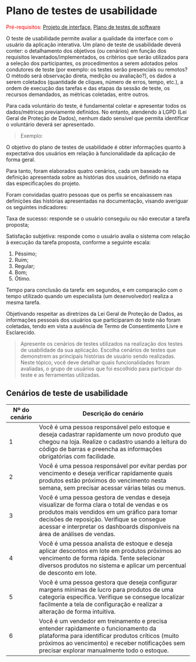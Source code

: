 # Plano de testes de usabilidade

<span style="color:red">Pré-requisitos: <a href="05-Projeto-interface.md"> Projeto de interface</a></span>, <a href="08-Plano-testes-software.md"> Plano de testes de software</a>

O teste de usabilidade permite avaliar a qualidade da interface com o usuário da aplicação interativa. Um plano de teste de usabilidade deverá conter: o detalhamento dos objetivos (ou cenários) em função dos requisitos levantados/implementados, os critérios que serão utilizados para a seleção dos participantes, os procedimentos a serem adotados pelos condutores de teste (por exemplo: os testes serão presenciais ou remotos? O método será observação direta, medição ou avaliação?), os dados a serem coletados (quantidade de cliques, número de erros, tempo, etc.), a ordem de execução das tarefas e das etapas da sessão de teste, os recursos demandados, as métricas coletadas, entre outros.

Para cada voluntário do teste, é fundamental coletar e apresentar todos os dados/métricas previamente definidos. No entanto, atendendo à LGPD (Lei Geral de Proteção de Dados), nenhum dado sensível que permita identificar o voluntário deverá ser apresentado.

> Exemplo:

O objetivo do plano de testes de usabilidade é obter informações quanto à expectativa dos usuários em relação à funcionalidade da aplicação de forma geral.

Para tanto, foram elaborados quatro cenários, cada um baseado na definição apresentada sobre as histórias dos usuários, definido na etapa das especificações do projeto.

Foram convidadas quatro pessoas que os perfis se encaixassem nas definições das histórias apresentadas na documentação, visando averiguar os seguintes indicadores:

Taxa de sucesso: responde se o usuário conseguiu ou não executar a tarefa proposta;

Satisfação subjetiva: responde como o usuário avalia o sistema com relação à execução da tarefa proposta, conforme a seguinte escala:

1. Péssimo; 
2. Ruim; 
3. Regular; 
4. Bom; 
5. Ótimo.

Tempo para conclusão da tarefa: em segundos, e em comparação com o tempo utilizado quando um especialista (um desenvolvedor) realiza a mesma tarefa.

Objetivando respeitar as diretrizes da Lei Geral de Proteção de Dados, as informações pessoais dos usuários que participaram do teste não foram coletadas, tendo em vista a ausência de Termo de Consentimento Livre e Esclarecido.

> Apresente os cenários de testes utilizados na realização dos testes de usabilidade da sua aplicação. Escolha cenários de testes que demonstrem as principais histórias de usuário sendo realizadas. Neste tópico, você deve detalhar quais funcionalidades foram avaliadas, o grupo de usuários que foi escolhido para participar do teste e as ferramentas utilizadas.

## Cenários de teste de usabilidade

| Nº do cenário | Descrição do cenário |
|---------------|----------------------|
| 1 | Você é uma pessoa responsável pelo estoque e deseja cadastrar rapidamente um novo produto que chegou na loja. Realize o cadastro usando a leitura do código de barras e preencha as informações obrigatórias com facilidade. |
| 2 | Você é uma pessoa responsável por evitar perdas por vencimento e deseja verificar rapidamente quais produtos estão próximos do vencimento nesta semana, sem precisar acessar várias telas ou menus. |
| 3 | Você é uma pessoa gestora de vendas e deseja visualizar de forma clara o total de vendas e os produtos mais vendidos em um gráfico para tomar decisões de reposição. Verifique se consegue acessar e interpretar os dashboards disponíveis na área de análises de vendas. |
| 4 | Você é uma pessoa analista de estoque e deseja aplicar descontos em lote em produtos próximos ao vencimento de forma rápida. Tente selecionar diversos produtos no sistema e aplicar um percentual de desconto em lote. |
| 5 | Você é uma pessoa gestora que deseja configurar margens mínimas de lucro para produtos de uma categoria específica. Verifique se consegue localizar facilmente a tela de configuração e realizar a alteração de forma intuitiva. |
| 6 | Você é um vendedor em treinamento e precisa entender rapidamente o funcionamento da plataforma para identificar produtos críticos (muito próximos ao vencimento) e receber notificações sem precisar explorar manualmente todo o estoque. |
